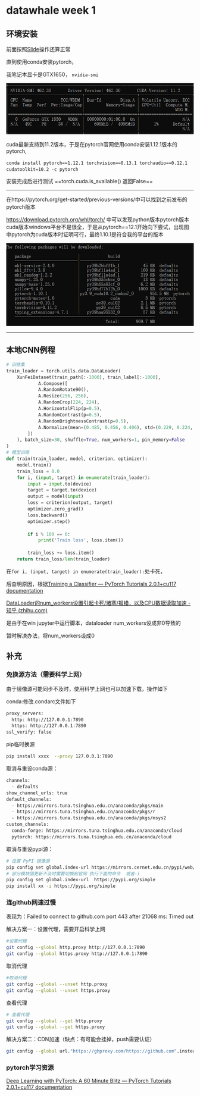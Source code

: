 

# datawhale week 1

## 环境安装

前面按照[Slide](https://gitee.com/anine09/learn-python-the-smart-way-v2/blob/main/slides/chapter_0-Installation.ipynb#https://gitee.com/link?target=https%3A%2F%2Fhelp.mirrors.cernet.edu.cn%2Fanaconda-extra%2F)操作还算正常

直到使用conda安装pytorch，

我笔记本显卡是GTX1650，
		```nvidia-smi```

![image-20230806084302279](figs/image-20230806084302279.png)

cuda最新支持到11.2版本，于是在pytorch官网使用conda安装1.12.1版本的pytorch, 

`conda install pytorch==1.12.1 torchvision==0.13.1 torchaudio==0.12.1 cudatoolkit=10.2 -c pytorch`

 安装完成后进行测试 ==torch.cuda.is_available() 返回False==

-------------------

在https://pytorch.org/get-started/previous-versions/中可以找到之前发布的pytorch版本

https://download.pytorch.org/whl/torch/ 中可以发现python版本pytorch版本cuda版本windows平台不是很全，于是从pytorch==12.1开始向下尝试，出现图中pytorch为cuda版本时证明可行，最终1.10.1是符合我的平台的版本

![image-20230806084556700](figs/image-20230806084556700.png)

--------------------

## 本地CNN例程

```python
# 训练集
train_loader = torch.utils.data.DataLoader(
    XunFeiDataset(train_path[:-1000], train_label[:-1000],
            A.Compose([
            A.RandomRotate90(),
            A.Resize(256, 256),
            A.RandomCrop(224, 224),
            A.HorizontalFlip(p=0.5),
            A.RandomContrast(p=0.5),
            A.RandomBrightnessContrast(p=0.5),
            A.Normalize(mean=(0.485, 0.456, 0.406), std=(0.229, 0.224, 0.225))
        ])
    ), batch_size=30, shuffle=True, num_workers=1, pin_memory=False
)
# 模型训练
def train(train_loader, model, criterion, optimizer):
    model.train()
    train_loss = 0.0
    for i, (input, target) in enumerate(train_loader):
        input = input.to(device)
        target = target.to(device)
        output = model(input)
        loss = criterion(output, target)
        optimizer.zero_grad()
        loss.backward()
        optimizer.step()

        if i % 100 == 0:
            print('Train loss', loss.item())
            
        train_loss += loss.item()
    return train_loss/len(train_loader)
```

在`for i, (input, target) in enumerate(train_loader):`处卡死，

后查明原因，根据[Training a Classifier — PyTorch Tutorials 2.0.1+cu117 documentation](https://pytorch.org/tutorials/beginner/blitz/cifar10_tutorial.html)

[DataLoader的num_workers设置引起卡死/堵塞/报错，以及CPU数据读取加速 - 知乎 (zhihu.com)](https://zhuanlan.zhihu.com/p/366595260#但实际上肯定是可以不设置成0，不放入main函数，还可以在win下用jupyter的。)

是由于在win jupyter中运行脚本，dataloader num_workers设成非0导致的

暂时解决办法，将num_workers设成0

## 补充

### 免换源方法（需要科学上网）

由于镜像源可能同步不及时，使用科学上网也可以加速下载，操作如下

conda:修改.condarc文件如下

```bash
proxy_servers:
  http: http://127.0.0.1:7890
  https: http://127.0.0.1:7890
ssl_verify: false
```

pip临时换源

```bash
pip install xxxx  --proxy 127.0.0.1:7890
```

取消与重设conda源：

```bash
channels:
  - defaults
show_channel_urls: true
default_channels:
  - https://mirrors.tuna.tsinghua.edu.cn/anaconda/pkgs/main
  - https://mirrors.tuna.tsinghua.edu.cn/anaconda/pkgs/r
  - https://mirrors.tuna.tsinghua.edu.cn/anaconda/pkgs/msys2
custom_channels:
  conda-forge: https://mirrors.tuna.tsinghua.edu.cn/anaconda/cloud
  pytorch: https://mirrors.tuna.tsinghua.edu.cn/anaconda/cloud
```

取消与重设pypi源：

```bash
# 设置 PyPI 镜像源
pip config set global.index-url https://mirrors.cernet.edu.cn/pypi/web/simple 
# 部分模块国更新不及时需要切换到官网 执行下面的命令  或者-i
pip config set global.index-url  https://pypi.org/simple  
pip install xx -i https://pypi.org/simple
```

### 连github网速过慢

表现为：Failed to connect to github.com port 443 after 21068 ms: Timed out

解决方案一：设置代理，需要开启科学上网

```bash
#设置代理
git config --global http.proxy http://127.0.0.1:7890 
git config --global https.proxy http://127.0.0.1:7890
```

取消代理

```bash
#取消代理
git config --global --unset http.proxy
git config --global --unset https.proxy
```

查看代理

```bash
# 查看代理
git config --global --get http.proxy
git config --global --get https.proxy
```

解决方案二：CDN加速（缺点：有可能会挂掉，push需要认证）

```bash
git config --global url."https://ghproxy.com/https://github.com".insteadOf "https://github.com" 
```

###  pytorch学习资源

[Deep Learning with PyTorch: A 60 Minute Blitz — PyTorch Tutorials 2.0.1+cu117 documentation](https://pytorch.org/tutorials/beginner/deep_learning_60min_blitz.html)





